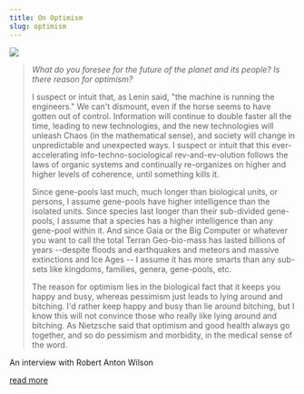 ```yaml
---
title: On Optimism
slug: optimism
---
```


<img class="flush" src="/image/geodesic.sm.jpg" data-source="<a href='https://secure.flickr.com/photos/somethingness/7686828996/'>Nic Redhead - Flickr</a>" data-license="https://creativecommons.org/licenses/by-sa/2.0/">

> *What do you foresee for the future of the planet and its people? Is there reason for optimism?*
>
> I suspect or intuit that, as Lenin said, "the machine is running the engineers." We can't dismount, even if the horse seems to have gotten out of control. Information will continue to double faster all the time, leading to new technologies, and the new technologies will unleash Chaos (in the mathematical sense), and society will change in unpredictable and unexpected ways. I suspect or intuit that this ever-accelerating info-techno-sociological rev-and-ev-olution follows the laws of organic systems and continually re-organizes on higher and higher levels of coherence, until something kills it.
>
> Since gene-pools last much, much longer than biological units, or persons, I assume gene-pools have higher intelligence than the isolated units. Since species last longer than their sub-divided gene-pools, I assume that a species has a higher intelligence than any gene-pool within it. And since Gaia or the Big Computer or whatever you want to call the total Terran Geo-bio-mass has lasted billions of years --despite floods and earthquakes and meteors and massive extinctions and Ice Ages -- I assume it has more smarts than any sub-sets like kingdoms, families, genera, gene-pools, etc.
>
> The reason for optimism lies in the biological fact that it keeps you happy and busy, whereas pessimism just leads to lying around and bitching. I'd rather keep happy and busy than lie around bitching, but I know this will not convince those who really like lying around and bitching. As Nietzsche said that optimism and good health always go together, and so do pessimism and morbidity, in the medical sense of the word.

<p class="attribution">An interview with Robert Anton Wilson</p>

<a class="next" href="http://www.subgenius.com/bigfist/fun/devivals/XXDAYad/X0022_Robert_Anton_Wilson_.html">read more</a>
